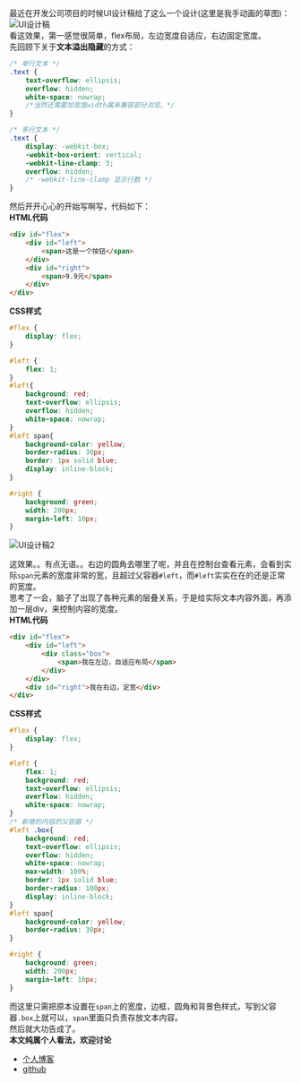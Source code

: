 最近在开发公司项目的时候UI设计稿给了这么一个设计(这里是我手动画的草图)：
![UI设计稿](http://images.pingan8787.com/70-UI%E7%A4%BA%E6%84%8F%E5%9B%BE.png)   
看这效果，第一感觉很简单，flex布局，左边宽度自适应，右边固定宽度。   
先回顾下关于**文本溢出隐藏**的方式：   
```CSS
/* 单行文本 */
.text {
    text-overflow: ellipsis;
    overflow: hidden;
    white-space: nowrap;
    /*当然还需要加宽度width属来兼容部分浏览。*/
}

/* 多行文本 */
.text {
    display: -webkit-box;
    -webkit-box-orient: vertical;
    -webkit-line-clamp: 3;
    overflow: hidden;
    /* -webkit-line-clamp 显示行数 */
}
```

然后开开心心的开始写啊写，代码如下：   
**HTML代码**   
```html
<div id="flex">
    <div id="left">
        <span>这是一个按钮</span>
    </div>
    <div id="right">
        <span>9.9元</span>
    </div>
</div>
```
**CSS样式**   
```CSS
#flex {
    display: flex;
}

#left {
    flex: 1;
}
#left{
    background: red;
    text-overflow: ellipsis;
    overflow: hidden;
    white-space: nowrap;
}
#left span{
    background-color: yellow;
    border-radius: 30px;
    border: 1px solid blue;
    display: inline-block;
}

#right {
    background: green;
    width: 200px;
    margin-left: 10px;
}
```   
![UI设计稿2](http://images.pingan8787.com/70-UI%E7%A4%BA%E6%84%8F%E5%9B%BE2.png)     

这效果。。有点无语。。右边的圆角去哪里了呢，并且在控制台查看元素，会看到实际`span`元素的宽度非常的宽，且超过父容器`#left`，而`#left`实实在在的还是正常的宽度。   
思考了一会，脑子了出现了各种元素的层叠关系，于是给实际文本内容外面，再添加一层div，来控制内容的宽度。   
**HTML代码**   
```html
<div id="flex">
    <div id="left">
        <div class="box">
            <span>我在左边，自适应布局</span>
        </div>
    </div>
    <div id="right">我在右边，定宽</div>
</div>
```
**CSS样式**   
```CSS
#flex {
    display: flex;
}

#left {
    flex: 1;
    background: red;
    text-overflow: ellipsis;
    overflow: hidden;
    white-space: nowrap;
}
/* 新增的内容的父容器 */
#left .box{
    background: red;
    text-overflow: ellipsis;
    overflow: hidden;
    white-space: nowrap;
    max-width: 100%;
    border: 1px solid blue;
    border-radius: 100px;
    display: inline-block;
}
#left span{
    background-color: yellow;
    border-radius: 30px;
}

#right {
    background: green;
    width: 200px;
    margin-left: 10px;
}
```
而这里只需把原本设置在`span`上的宽度，边框，圆角和背景色样式，写到父容器`.box`上就可以，`span`里面只负责存放文本内容。  
然后就大功告成了。    
**本文纯属个人看法，欢迎讨论**

* [个人博客](http://www.pingan8787.com)    
* [github](https://github.com/pingan8787)   